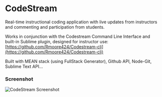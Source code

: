 # CodeStream 
Real-time instructional coding application with live updates from instructors and commenting and participation from students. 

Works in conjunction with the Codestream Command Line Interface and built-in Sublime plugin, designed for instructor use: [https://github.com/Rmoore424/Codestream-cli](https://github.com/Rmoore424/Codestream-cli)

Built with MEAN stack (using FullStack Generator), Github API, Node-Git, Sublime Text API...

### Screenshot
![CodeStream Screenshot](https://raw.githubusercontent.com/heatherpike/codestream/master/codestream_screenshot.jpg)
